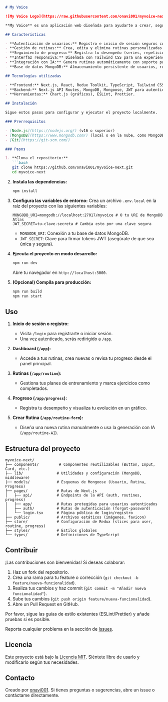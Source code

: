 ```markdown
# My Voice

![My Voice Logo](https://raw.githubusercontent.com/onavi001/myvoice-next/refs/heads/main/public/favicon.ico)

**My Voice** es una aplicación web diseñada para ayudarte a crear, seguir y optimizar tus rutinas de entrenamiento físico. Con un enfoque en la personalización y el seguimiento del progreso, esta herramienta es ideal para entusiastas del fitness que buscan llevar sus entrenamientos al siguiente nivel.

## Características

- **Autenticación de usuarios:** Registro e inicio de sesión seguros con JWT.
- **Gestión de rutinas:** Crea, edita y elimina rutinas personalizadas con días y ejercicios específicos.
- **Seguimiento de progreso:** Registra tu desempeño (series, repeticiones, peso) y visualiza tu progreso con gráficos.
- **Interfaz responsiva:** Diseñada con Tailwind CSS para una experiencia fluida en dispositivos móviles y de escritorio.
- **Integración con IA:** Genera rutinas automáticamente con soporte para prompts de IA (en desarrollo).
- **Base de datos MongoDB:** Almacenamiento persistente de usuarios, rutinas y progreso.

## Tecnologías utilizadas

- **Frontend:** Next.js, React, Redux Toolkit, TypeScript, Tailwind CSS, Framer Motion (animaciones).
- **Backend:** Next.js API Routes, MongoDB, Mongoose, JWT para autenticación.
- **Herramientas:** Chart.js (gráficos), ESLint, Prettier.

## Instalación

Sigue estos pasos para configurar y ejecutar el proyecto localmente.

### Prerrequisitos

- [Node.js](https://nodejs.org/) (v16 o superior)
- [MongoDB](https://www.mongodb.com/) (local o en la nube, como MongoDB Atlas)
- [Git](https://git-scm.com/)

### Pasos

1. **Clona el repositorio:**
   ```bash
   git clone https://github.com/onavi001/myvoice-next.git
   cd myvoice-next
   ```

2. **Instala las dependencias:**
   ```bash
   npm install
   ```

3. **Configura las variables de entorno:**
   Crea un archivo `.env.local` en la raíz del proyecto con las siguientes variables:
   ```
   MONGODB_URI=mongodb://localhost:27017/myvoice # O tu URI de MongoDB Atlas
   JWT_SECRET=tu-clave-secreta # Cambia esto por una clave segura
   ```
   - `MONGODB_URI`: Conexión a tu base de datos MongoDB.
   - `JWT_SECRET`: Clave para firmar tokens JWT (asegúrate de que sea única y segura).

4. **Ejecuta el proyecto en modo desarrollo:**
   ```bash
   npm run dev
   ```
   Abre tu navegador en `http://localhost:3000`.

5. **(Opcional) Compila para producción:**
   ```bash
   npm run build
   npm run start
   ```

## Uso

1. **Inicio de sesión o registro:**
   - Visita `/login` para registrarte o iniciar sesión.
   - Una vez autenticado, serás redirigido a `/app`.

2. **Dashboard (`/app`):**
   - Accede a tus rutinas, crea nuevas o revisa tu progreso desde el panel principal.

3. **Rutinas (`/app/routine`):**
   - Gestiona tus planes de entrenamiento y marca ejercicios como completados.

4. **Progreso (`/app/progress`):**
   - Registra tu desempeño y visualiza tu evolución en un gráfico.

5. **Crear Rutina (`/app/routine-form`):**
   - Diseña una nueva rutina manualmente o usa la generación con IA (`/app/routine-AI`).

## Estructura del proyecto

```
myvoice-next/
├── components/         # Componentes reutilizables (Button, Input, Card, etc.)
├── lib/               # Utilidades y configuración (MongoDB, middleware)
├── models/            # Esquemas de Mongoose (Usuario, Rutina, Progreso)
├── pages/             # Rutas de Next.js
│   ├── api/           # Endpoints de la API (auth, routines, progress)
│   ├── app/           # Rutas protegidas para usuarios autenticados
│   ├── auth/          # Rutas de autenticación (forgot-password)
│   └── login.tsx      # Página pública de login/registro
├── public/            # Archivos estáticos (imágenes, favicon)
├── store/             # Configuración de Redux (slices para user, routine, progress)
├── styles/            # Estilos globales
└── types/             # Definiciones de TypeScript
```

## Contribuir

¡Las contribuciones son bienvenidas! Si deseas colaborar:

1. Haz un fork del repositorio.
2. Crea una rama para tu feature o corrección (`git checkout -b feature/nueva-funcionalidad`).
3. Realiza tus cambios y haz commit (`git commit -m "Añadir nueva funcionalidad"`).
4. Sube tus cambios (`git push origin feature/nueva-funcionalidad`).
5. Abre un Pull Request en GitHub.

Por favor, sigue las guías de estilo existentes (ESLint/Prettier) y añade pruebas si es posible.

Reporta cualquier problema en la sección de [Issues](https://github.com/onavi001/myvoice-next/issues).

## Licencia

Este proyecto está bajo la [Licencia MIT](LICENSE). Siéntete libre de usarlo y modificarlo según tus necesidades.

## Contacto

Creado por [onavi001](https://github.com/onavi001). Si tienes preguntas o sugerencias, abre un issue o contáctame directamente.
